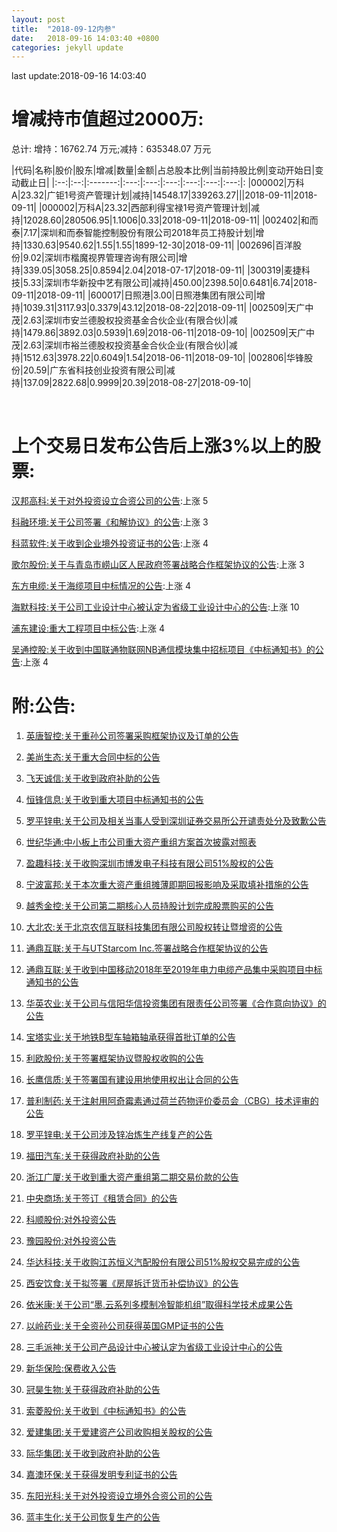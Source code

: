 ```yaml
---
layout: post
title:  "2018-09-12内参"
date:   2018-09-16 14:03:40 +0800
categories: jekyll update
---
```

last update:2018-09-16 14:03:40
# 增减持市值超过2000万: 
 

 总计: 增持：16762.74 万元;减持：635348.07 万元 
 
|代码|名称|股价|股东|增减|数量|金额|占总股本比例|当前持股比例|变动开始日|变动截止日| 
|:--:|:--:|:-------:|:---:|:---:|:---:|:---:|:---:|:---:|: 
|000002|万科A|23.32|广钜1号资产管理计划|减持|14548.17|339263.27|||2018-09-11|2018-09-11|
|000002|万科A|23.32|西部利得宝禄1号资产管理计划|减持|12028.60|280506.95|1.1006|0.33|2018-09-11|2018-09-11|
|002402|和而泰|7.17|深圳和而泰智能控制股份有限公司2018年员工持股计划|增持|1330.63|9540.62|1.55|1.55|1899-12-30|2018-09-11|
|002696|百洋股份|9.02|深圳市楷魔视界管理咨询有限公司|增持|339.05|3058.25|0.8594|2.04|2018-07-17|2018-09-11|
|300319|麦捷科技|5.33|深圳市华新投中艺有限公司|减持|450.00|2398.50|0.6481|6.74|2018-09-11|2018-09-11|
|600017|日照港|3.00|日照港集团有限公司|增持|1039.31|3117.93|0.3379|43.12|2018-08-22|2018-09-11|
|002509|天广中茂|2.63|深圳市安兰德股权投资基金合伙企业(有限合伙)|减持|1479.86|3892.03|0.5939|1.69|2018-06-11|2018-09-10|
|002509|天广中茂|2.63|深圳市裕兰德股权投资基金合伙企业(有限合伙)|减持|1512.63|3978.22|0.6049|1.54|2018-06-11|2018-09-10|
|002806|华锋股份|20.59|广东省科技创业投资有限公司|减持|137.09|2822.68|0.9999|20.39|2018-08-27|2018-09-10|
 
 
 <br/> 
 
# 上个交易日发布公告后上涨3%以上的股票: 
 
[汉邦高科:关于对外投资设立合资公司的公告](http://www.cninfo.com.cn/finalpage/2018-09-11/1205430712.PDF):上涨 5
 
[科融环境:关于公司签署《和解协议》的公告](http://www.cninfo.com.cn/finalpage/2018-09-11/1205430409.PDF):上涨 3
 
[科蓝软件:关于收到企业境外投资证书的公告](http://www.cninfo.com.cn/finalpage/2018-09-11/1205430245.PDF):上涨 4
 
[歌尔股份:关于与青岛市崂山区人民政府签署战略合作框架协议的公告](http://www.cninfo.com.cn/finalpage/2018-09-11/1205429366.PDF):上涨 3
 
[东方电缆:关于海缆项目中标情况的公告](http://www.cninfo.com.cn/finalpage/2018-09-11/1205428241.PDF):上涨 4
 
[海默科技:关于公司工业设计中心被认定为省级工业设计中心的公告](http://www.cninfo.com.cn/finalpage/2018-09-11/1205427906.PDF):上涨 10
 
[浦东建设:重大工程项目中标公告](http://www.cninfo.com.cn/finalpage/2018-09-11/1205427439.PDF):上涨 4
 
[吴通控股:关于收到中国联通物联网NB通信模块集中招标项目《中标通知书》的公告](http://www.cninfo.com.cn/finalpage/2018-09-11/1205427098.PDF):上涨 4
 
# 附:公告: 
 
1. [英唐智控:关于重孙公司签署采购框架协议及订单的公告](http://www.cninfo.com.cn/finalpage/2018-09-12/1205432735.PDF)

1. [美尚生态:关于重大合同中标的公告](http://www.cninfo.com.cn/finalpage/2018-09-12/1205432268.PDF)

1. [飞天诚信:关于收到政府补助的公告](http://www.cninfo.com.cn/finalpage/2018-09-12/1205432042.PDF)

1. [恒锋信息:关于收到重大项目中标通知书的公告](http://www.cninfo.com.cn/finalpage/2018-09-12/1205431494.PDF)

1. [罗平锌电:关于公司及相关当事人受到深圳证券交易所公开谴责处分及致歉公告](http://www.cninfo.com.cn/finalpage/2018-09-12/1205431386.PDF)

1. [世纪华通:中小板上市公司重大资产重组方案首次披露对照表](http://www.cninfo.com.cn/finalpage/2018-09-12/1205431205.PDF)

1. [盈趣科技:关于收购深圳市博发电子科技有限公司51%股权的公告](http://www.cninfo.com.cn/finalpage/2018-09-12/1205431216.PDF)

1. [宁波富邦:关于本次重大资产重组摊薄即期回报影响及采取填补措施的公告](http://www.cninfo.com.cn/finalpage/2018-09-12/1205430645.PDF)

1. [越秀金控:关于公司第二期核心人员持股计划完成股票购买的公告](http://www.cninfo.com.cn/finalpage/2018-09-12/1205430627.PDF)

1. [大北农:关于北京农信互联科技集团有限公司股权转让暨增资的公告](http://www.cninfo.com.cn/finalpage/2018-09-12/1205430619.PDF)

1. [通鼎互联:关于与UTStarcom Inc.签署战略合作框架协议的公告](http://www.cninfo.com.cn/finalpage/2018-09-12/1205430605.PDF)

1. [通鼎互联:关于收到中国移动2018年至2019年电力电缆产品集中采购项目中标通知书的公告](http://www.cninfo.com.cn/finalpage/2018-09-12/1205430604.PDF)

1. [华英农业:关于公司与信阳华信投资集团有限责任公司签署《合作意向协议》的公告](http://www.cninfo.com.cn/finalpage/2018-09-12/1205430603.PDF)

1. [宝塔实业:关于地铁B型车轴箱轴承获得首批订单的公告](http://www.cninfo.com.cn/finalpage/2018-09-12/1205430598.PDF)

1. [利欧股份:关于签署框架协议暨股权收购的公告](http://www.cninfo.com.cn/finalpage/2018-09-12/1205430592.PDF)

1. [长鹰信质:关于签署国有建设用地使用权出让合同的公告](http://www.cninfo.com.cn/finalpage/2018-09-12/1205430575.PDF)

1. [普利制药:关于注射用阿奇霉素通过荷兰药物评价委员会（CBG）技术评审的公告](http://www.cninfo.com.cn/finalpage/2018-09-12/1205430553.PDF)

1. [罗平锌电:关于公司涉及锌冶炼生产线复产的公告](http://www.cninfo.com.cn/finalpage/2018-09-12/1205430548.PDF)

1. [福田汽车:关于获得政府补助的公告](http://www.cninfo.com.cn/finalpage/2018-09-12/1205430542.PDF)

1. [浙江广厦:关于收到重大资产重组第二期交易价款的公告](http://www.cninfo.com.cn/finalpage/2018-09-12/1205430447.PDF)

1. [中央商场:关于签订《租赁合同》的公告](http://www.cninfo.com.cn/finalpage/2018-09-12/1205430440.PDF)

1. [科顺股份:对外投资公告](http://www.cninfo.com.cn/finalpage/2018-09-12/1205430332.PDF)

1. [豫园股份:对外投资公告](http://www.cninfo.com.cn/finalpage/2018-09-12/1205430282.PDF)

1. [华达科技:关于收购江苏恒义汽配股份有限公司51%股权交易完成的公告](http://www.cninfo.com.cn/finalpage/2018-09-12/1205430183.PDF)

1. [西安饮食:关于拟签署《房屋拆迁货币补偿协议》的公告](http://www.cninfo.com.cn/finalpage/2018-09-12/1205430127.PDF)

1. [依米康:关于公司“墨.云系列多模制冷智能机组”取得科学技术成果公告](http://www.cninfo.com.cn/finalpage/2018-09-12/1205430099.PDF)

1. [以岭药业:关于全资孙公司获得英国GMP证书的公告](http://www.cninfo.com.cn/finalpage/2018-09-12/1205429924.PDF)

1. [三毛派神:关于公司产品设计中心被认定为省级工业设计中心的公告](http://www.cninfo.com.cn/finalpage/2018-09-12/1205429912.PDF)

1. [新华保险:保费收入公告](http://www.cninfo.com.cn/finalpage/2018-09-12/1205429896.PDF)

1. [冠昊生物:关于获得政府补助的公告](http://www.cninfo.com.cn/finalpage/2018-09-12/1205429847.PDF)

1. [索菱股份:关于收到《中标通知书》的公告](http://www.cninfo.com.cn/finalpage/2018-09-12/1205429735.PDF)

1. [爱建集团:关于爱建资产公司收购相关股权的公告](http://www.cninfo.com.cn/finalpage/2018-09-12/1205429692.PDF)

1. [际华集团:关于收到政府补助的公告](http://www.cninfo.com.cn/finalpage/2018-09-12/1205429676.PDF)

1. [嘉澳环保:关于获得发明专利证书的公告](http://www.cninfo.com.cn/finalpage/2018-09-12/1205429668.PDF)

1. [东阳光科:关于对外投资设立境外合资公司的公告](http://www.cninfo.com.cn/finalpage/2018-09-12/1205429603.PDF)

1. [蓝丰生化:关于公司恢复生产的公告](http://www.cninfo.com.cn/finalpage/2018-09-12/1205429490.PDF)

